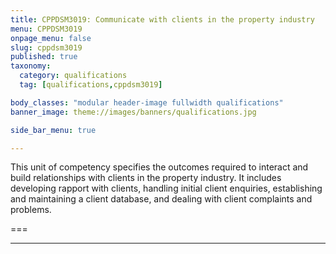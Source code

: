 ```yaml
---
title: CPPDSM3019: Communicate with clients in the property industry
menu: CPPDSM3019
onpage_menu: false
slug: cppdsm3019
published: true
taxonomy:
  category: qualifications
  tag: [qualifications,cppdsm3019]

body_classes: "modular header-image fullwidth qualifications"
banner_image: theme://images/banners/qualifications.jpg

side_bar_menu: true

---
```


This unit of competency specifies the outcomes required to interact and build relationships with clients in the property industry. It includes developing rapport with clients, handling initial client enquiries, establishing and maintaining a client database, and dealing with client complaints and problems.

===


---
